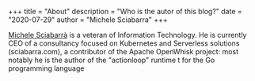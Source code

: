 +++
title = "About"
description = "Who is the autor of this blog?"
date = "2020-07-29"
author = "Michele Sciabarra"
+++


[Michele Sciabarrà](https://linkedin.com/in/msciab) is a veteran of Information Technology. He is currently CEO of a consultancy focused on Kubernetes and Serverless solutions (sciabarra.com), a contributor of the Apache OpenWhisk project: most notably he is the author of the "actionloop" runtime t for the Go programming language 



<!--stackedit_data:
eyJoaXN0b3J5IjpbMTg0MjU4MDAyNiwtMTQzNzY2OTI2OF19
-->